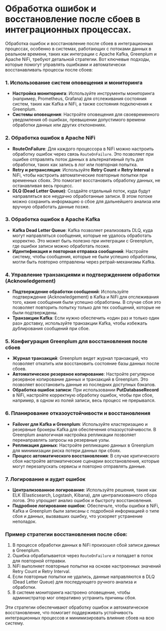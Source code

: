 # Обработка ошибок и восстановление после сбоев в интеграционных процессах.
Обработка ошибок и восстановление после сбоев в интеграционных процессах, особенно в системах, работающих с потоками данных в реальном времени, таких как интеграции с Apache Kafka, Greenplum и Apache NiFi, требуют детальной стратегии. Вот ключевые подходы, которые помогут управлять ошибками и автоматически восстанавливать процессы после сбоев:

### 1. **Использование систем оповещения и мониторинга**
   - **Настройка мониторинга**: Используйте инструменты мониторинга (например, Prometheus, Grafana) для отслеживания состояния систем, таких как Kafka и NiFi, а также состояния подключения к Greenplum.
   - **Системы оповещения**: Настройте оповещения для своевременного уведомления об ошибках, превышении допустимого времени обработки данных или других отклонениях.

### 2. **Обработка ошибок в Apache NiFi**
   - **RouteOnFailure**: Для каждого процессора в NiFi можно настроить обработку ошибок через связь `RouteOnFailure`. Это позволяет при ошибке отправлять поток данных в альтернативный путь для обработки, таких как запись в лог или повторная попытка.
   - **Retry и ретрансляция**: Используйте **Retry Count** и **Retry Interval** в NiFi, чтобы настроить автоматические повторные попытки при временных сбоях. Это помогает восстановить обработку данных, не останавливая весь процесс.
   - **DLQ (Dead Letter Queue)**: Создайте отдельный поток, куда будут направляться все неудачно обработанные записи. В этом потоке можно сохранить информацию о сбое для дальнейшего анализа или вручную обработать данные позже.

### 3. **Обработка ошибок в Apache Kafka**
   - **Kafka Dead Letter Queue**: Kafka позволяет реализовать DLQ, куда могут направляться сообщения, которые не удалось обработать корректно. Это может быть полезно при интеграции с Greenplum, где ошибки записи можно обработать позже.
   - **Идентификация и повторная отправка сообщений**: Настройте систему, чтобы сообщения, которые не были успешно обработаны, могли быть повторно отправлены через ретрай-механизмы Kafka.

### 4. **Управление транзакциями и подтверждением обработки (Acknowledgement)**
   - **Подтверждение обработки сообщений**: Используйте подтверждение (Acknowledgement) в Kafka и NiFi для отслеживания того, какие сообщения были успешно обработаны. В случае сбоя это позволяет повторить попытку только для тех сообщений, которые не были подтверждены.
   - **Транзакции Kafka**: Если нужно обеспечить «один раз и только один раз» доставку, используйте транзакции Kafka, чтобы избежать дублирования сообщений при сбое.

### 5. **Конфигурация Greenplum для восстановления после сбоев**
   - **Журнал транзакций**: Greenplum ведет журнал транзакций, что позволяет откатить или восстановить состояние базы данных после сбоев.
   - **Автоматическое резервное копирование**: Настройте регулярное резервное копирование данных и транзакций в Greenplum. Это позволяет восстановить данные из последних доступных бэкапов.
   - **Обработка ошибок записи**: При использовании **PutDatabaseRecord** в NiFi, настройте корректную обработку ошибок, чтобы при сбое, например, в одном из полей записи, весь процесс не прерывался.

### 6. **Планирование отказоустойчивости и восстановления**
   - **Failover для Kafka и Greenplum**: Используйте кластеризацию и резервные брокеры Kafka для обеспечения отказоустойчивости. В Greenplum аналогичная настройка репликации позволяет перенаправлять запросы на резервные узлы.
   - **Репликация данных**: Настройте репликацию данных в Greenplum для минимизации риска потери данных при сбоях.
   - **Процесс автоматического восстановления**: В случае критического сбоя настройте автоматические сценарии восстановления, которые могут перезапускать сервисы и повторно отправлять данные.

### 7. **Логирование и аудит ошибок**
   - **Централизованное логирование**: Используйте решения, такие как ELK (Elasticsearch, Logstash, Kibana), для централизованного сбора логов. Это упрощает анализ ошибок и быстроту восстановления.
   - **Подробное логирование ошибок**: Обеспечьте, чтобы ошибки в NiFi, Kafka и Greenplum были записаны с подробной информацией о типе сбоя и данных, вызвавших ошибку, что ускоряет устранение неполадок.

### Пример стратегии восстановления после сбоя:
1. В процессе обработки данных в NiFi произошел сбой записи данных в Greenplum.
2. Ошибка обрабатывается через `RouteOnFailure` и попадает в поток для повторной отправки.
3. NiFi выполняет повторные попытки на основе настроенных значений Retry Count и Retry Interval.
4. Если повторные попытки не удались, данные направляются в DLQ (Dead Letter Queue) для последующего ручного анализа и обработки.
5. В системе мониторинга настроено оповещение, чтобы администратор мог оперативно устранить причины сбоя.

Эти стратегии обеспечивают обработку ошибок и автоматическое восстановление, что помогает поддерживать устойчивость интеграционных процессов и минимизировать влияние сбоев на всю систему.